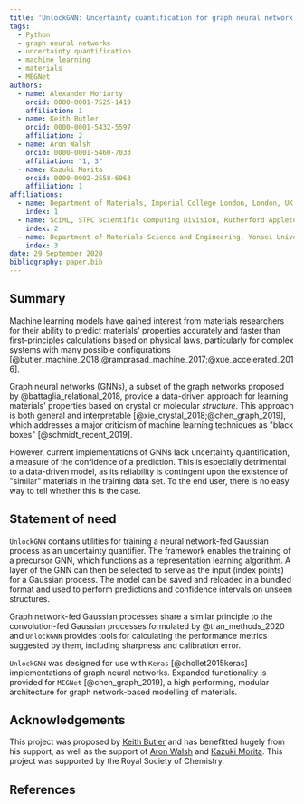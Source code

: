 ```yaml
---
title: 'UnlockGNN: Uncertainty quantification for graph neural network models of chemical systems'
tags:
  - Python
  - graph neural networks
  - uncertainty quantification
  - machine learning
  - materials
  - MEGNet
authors:
  - name: Alexander Moriarty
    orcid: 0000-0001-7525-1419
    affiliation: 1
  - name: Keith Butler
    orcid: 0000-0001-5432-5597
    affiliation: 2
  - name: Aron Walsh
    orcid: 0000-0001-5460-7033
    affiliation: "1, 3"
  - name: Kazuki Morita
    orcid: 0000-0002-2558-6963
    affiliation: 1
affiliations:
  - name: Department of Materials, Imperial College London, London, UK
    index: 1
  - name: SciML, STFC Scientific Computing Division, Rutherford Appleton Laboratories, UK
    index: 2
  - name: Department of Materials Science and Engineering, Yonsei University, Seoul, Korea
    index: 3
date: 29 September 2020
bibliography: paper.bib
---
```


## Summary

Machine learning models have gained interest from materials researchers for their ability to predict materials'
properties accurately and faster than first-principles calculations based on physical laws, particularly
for complex systems with many possible configurations [@butler_machine_2018;@ramprasad_machine_2017;@xue_accelerated_2016].

Graph neural networks (GNNs), a subset of the graph networks proposed by @battaglia_relational_2018, provide a data-driven
approach for learning materials' properties based on crystal or molecular _structure_.
This approach is both general and interpretable [@xie_crystal_2018;@chen_graph_2019], which addresses a major criticism
of machine learning techniques as "black boxes" [@schmidt_recent_2019].

However, current implementations of GNNs lack uncertainty quantification, a measure of the confidence of a prediction.
This is especially detrimental to a data-driven model, as its reliability is contingent upon the existence of "similar"
materials in the training data set. To the end user, there is no easy way to tell whether this is the case.

## Statement of need

`UnlockGNN` contains utilities for training a neural network-fed Gaussian process as an uncertainty quantifier.
The framework enables the training of a precursor GNN, which functions as a representation learning algorithm.
A layer of the GNN can then be selected to serve as the input (index points) for a Gaussian process.
The model can be saved and reloaded in a bundled format and used to perform predictions and confidence intervals
on unseen structures.

Graph network-fed Gaussian processes share a similar principle to the convolution-fed Gaussian processes
formulated by @tran_methods_2020 and `UnlockGNN` provides tools for calculating the performance metrics
suggested by them, including sharpness and calibration error.

`UnlockGNN` was designed for use with `Keras` [@chollet2015keras] implementations of graph neural networks.
Expanded functionality is provided for `MEGNet` [@chen_graph_2019], a high performing, modular architecture for
graph network-based modelling of materials.

## Acknowledgements

This project was proposed by [Keith Butler](https://github.com/keeeto) and has benefitted hugely from his support,
as well as the support of [Aron Walsh](https://wmd-group.github.io/) and [Kazuki Morita](https://github.com/KazMorita).
This project was supported by the Royal Society of Chemistry.

## References
